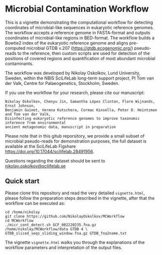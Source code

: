 # Microbial Contamination Workflow

This is a vignette demonstrating the computational workflow for detecting coordinates of microbial-like sequences in eukaryotic reference genomes. The workflow accepts a reference genome in FASTA-format and outputs coordinates of microbial-like regions in BED-format. The workflow builds a Bowtie2 index of the eukaryotic reference genome and aligns pre-computed microbial GTDB v.207 (https://gtdb.ecogenomic.org/) pseudo-reads to the reference, then custom scripts are used for detection of the positions of covered regions and quantification of most abundant microbial contaminants.

The workflow was developed by Nikolay Oskolkov, Lund University, Sweden, within the NBIS SciLifeLab long-term support project, PI Tom van der Valk, Centre for Palaeogenetics, Stockholm, Sweden.

If you use the workflow for your research, please cite our manuscript:

    Nikolay Oskolkov, Chenyu Jin, Samantha López Clinton, Flore Wijnands, Ernst Johnson, 
    Benjamin Guinet, Verena Kutschera, Cormac Kinsella, Peter D. Heintzman and Tom van der Valk, 
    Disinfecting eukaryotic reference genomes to improve taxonomic inference from environmental 
    ancient metagenomic data, manuscript in preparation

Please note that in this gitub reporsitory, we provide a small subset of microbial pseudo-reads for demonstration purposes, the full dataset is available at the SciLifeLab Figshare https://doi.org/10.17044/scilifelab.28491956.

Questions regarding the dataset should be sent to nikolay.oskolkov@scilifelab.se

## Quick start
Please clone this repository and read the very detailed `vignette.html`, please follow the preparation steps described in the vignette, after that the workflow can be executed as:

    cd /home/nikolay
    git clone https://github.com/NikolayOskolkov/MCWorkflow
    cd MCWorkflow
    ./micr_cont_detect.sh GCF_002220235.fna.gz /home/nikolay/MCWorkflow/data GTDB 4 \
    GTDB_sliced_seqs_sliding_window.fna.gz GTDB_fna2name.txt

The vignette `vignette.html` walks you through the explanations of the workflow parameters and interpretation of the output files.
